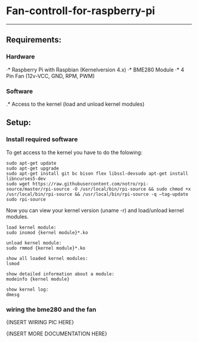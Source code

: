 # Fan-controll-for-raspberry-pi
---
## Requirements:

### Hardware
⋅* Raspberry Pi with Raspbian (Kernelversion 4.x)
⋅* BME280 Module
⋅* 4 Pin Fan (12v-VCC, GND, RPM, PWM)

### Software 

.* Access to the kernel (load and unload kernel modules)

## Setup:

### Install required software
To get access to the kernel you have to do the folowing:
```
sudo apt-get update
sudo apt-get upgrade
sudo apt-get install git bc bison flex libssl-devsudo apt-get install libncurses5-dev
sudo wget https://raw.githubusercontent.com/notro/rpi-source/master/rpi-source -O /usr/local/bin/rpi-source && sudo chmod +x /usr/local/bin/rpi-source && /usr/local/bin/rpi-source -q –tag-update
sudo rpi-source
```

Now you can view your kernel version (uname -r) and load/unload kernel modules.
```
load kernel module:
sudo insmod {kernel module}*.ko 

unload kernel module:
sudo rmmod {kernel module}*.ko

show all loaded kernel modules:
lsmod

show detailed information about a module:
modeinfo {kernel module}

show kernel log:
dmesg
```
### wiring the bme280 and the fan

{INSERT WIRING PIC HERE}

{INSERT MORE DOCUMENTATION HERE}